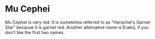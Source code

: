 # Mu Cephei

Mu Cephei is very red. It is sometimes referred to as "Herschel's Garnet Star"
because it is garnet red. Another alternative name is Erakis, if you don't like
the first two names.
